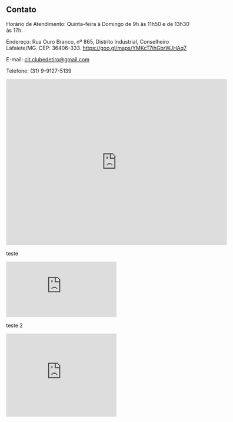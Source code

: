 ## Contato

Horário de Atendimento:
Quinta-feira à Domingo de 9h às 11h50 e de 13h30 às 17h.

Endereço: Rua Ouro Branco, nº 865,  Distrito Industrial, Conselheiro Lafaiete/MG. CEP: 36406-333. https://goo.gl/maps/YMKcT7ihGbrWJHAq7

E-mail: [clt.clubedetiro@gmail.com](mailto:clt.clubedetiro@gmail.com)

Telefone: (31) 9-9127-5139

<iframe src="https://www.google.com/maps/embed?pb=!1m18!1m12!1m3!1d933.0249122488973!2d-43.79835593963484!3d-20.706177735791552!2m3!1f0!2f0!3f0!3m2!1i1024!2i768!4f13.1!3m3!1m2!1s0xa161f9725e478d%3A0x3a38f52528afb93b!2sCentro%20Lafaietense%20de%20Treinamento%20e%20Clube%20de%20Tiro!5e0!3m2!1sen!2sbr!4v1639836825738!5m2!1sen!2sbr" width="600" height="450" style="border:0;" allowfullscreen="" loading="lazy"></iframe>

teste


<iframe src="https://www.google.com/maps/embed?pb=!1m18!1m12!1m3!1d933.0249122488973!2d-43.79835593963484!3d-20.706177735791552!2m3!1f0!2f0!3f0!3m2!1i1024!2i768!4f13.1!3m3!1m2!1s0xa161f9725e478d%3A0x3a38f52528afb93b!2sCentro%20Lafaietense%20de%20Treinamento%20e%20Clube%20de%20Tiro!5e0!3m2!1sen!2sbr!4v1639836825738!5m2!1sen!2sbr" style="border:0;" allowfullscreen="" loading="lazy"></iframe>

teste 2


<iframe src="https://www.google.com/maps/embed?pb=!1m18!1m12!1m3!1d933.0249122488973!2d-43.79835593963484!3d-20.706177735791552!2m3!1f0!2f0!3f0!3m2!1i1024!2i768!4f13.1!3m3!1m2!1s0xa161f9725e478d%3A0x3a38f52528afb93b!2sCentro%20Lafaietense%20de%20Treinamento%20e%20Clube%20de%20Tiro!5e0!3m2!1sen!2sbr!4v1639836825738!5m2!1sen!2sbr" width="300" height="225" style="border:0;" allowfullscreen="" loading="lazy"></iframe>
